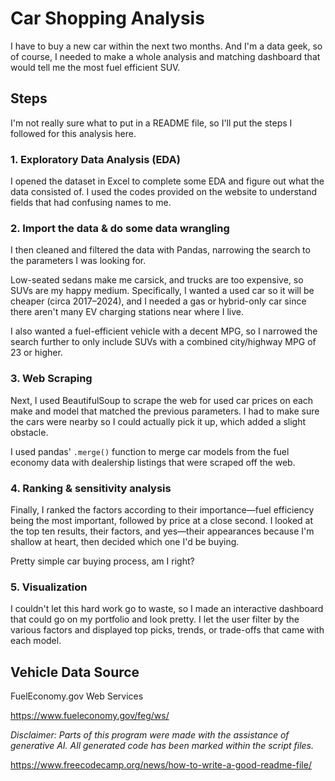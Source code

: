 # Car Shopping Analysis  

I have to buy a new car within the next two months. And I'm a data geek, so of course, I needed to make a whole analysis and matching dashboard that would tell me the most fuel efficient SUV.  


## Steps

I'm not really sure what to put in a README file, so I'll put the steps I followed for this analysis here.

### 1. Exploratory Data Analysis (EDA)

I opened the dataset in Excel to complete some EDA and figure out what the data consisted of. I used the codes provided on the website to understand fields that had confusing names to me.

### 2. Import the data & do some data wrangling

I then cleaned and filtered the data with Pandas, narrowing the search to the parameters I was looking for.

Low-seated sedans make me carsick, and trucks are too expensive, so SUVs are my happy medium. Specifically, I wanted a used car so it will be cheaper (circa 2017–2024), and I needed a gas or hybrid-only car since there aren't many EV charging stations near where I live.

I also wanted a fuel-efficient vehicle with a decent MPG, so I narrowed the search further to only include SUVs with a combined city/highway MPG of 23 or higher.

### 3. Web Scraping

Next, I used BeautifulSoup to scrape the web for used car prices on each make and model that matched the previous parameters. I had to make sure the cars were nearby so I could actually pick it up, which added a slight obstacle.

I used pandas' `.merge()` function to merge car models from the fuel economy data with dealership listings that were scraped off the web.

### 4. Ranking & sensitivity analysis

Finally, I ranked the factors according to their importance—fuel efficiency being the most important, followed by price at a close second. I looked at the top ten results, their factors, and yes—their appearances because I'm shallow at heart, then decided which one I'd be buying.

Pretty simple car buying process, am I right?

### 5. Visualization

I couldn't let this hard work go to waste, so I made an interactive dashboard that could go on my portfolio and look pretty. I let the user filter by the various factors and displayed top picks, trends, or trade-offs that came with each model.

## Vehicle Data Source  

FuelEconomy.gov Web Services

<https://www.fueleconomy.gov/feg/ws/>


*Disclaimer: Parts of this program were made with the assistance of generative AI. All generated code has been marked within the script files.*  

<https://www.freecodecamp.org/news/how-to-write-a-good-readme-file/>